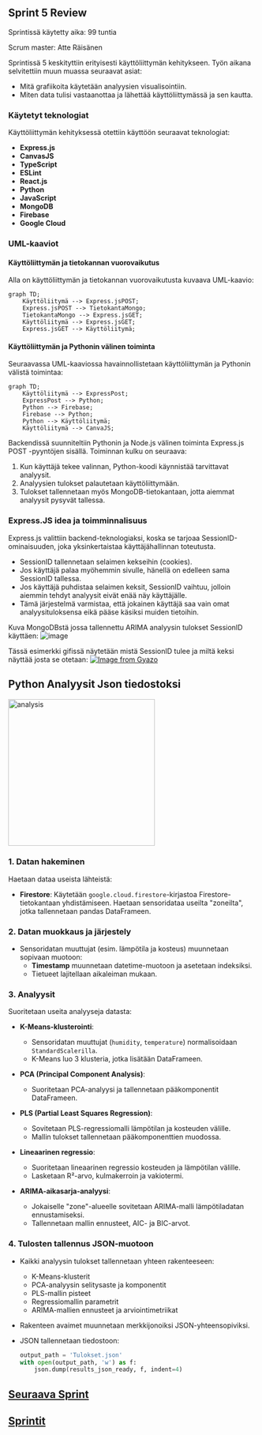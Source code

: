 ## Sprint 5 Review

Sprintissä käytetty aika: 99 tuntia

Scrum master: Atte Räisänen

Sprintissä 5 keskityttiin erityisesti käyttöliittymän kehitykseen. Työn aikana selvitettiin muun muassa seuraavat asiat:
- Mitä grafiikoita käytetään analyysien visualisointiin.
- Miten data tulisi vastaanottaa ja lähettää käyttöliittymässä ja sen kautta.

### Käytetyt teknologiat

Käyttöliittymän kehityksessä otettiin käyttöön seuraavat teknologiat:

- **Express.js**
- **CanvasJS**
- **TypeScript**
- **ESLint**
- **React.js**
- **Python**
- **JavaScript**
- **MongoDB**
- **Firebase**
- **Google Cloud**

### UML-kaaviot

#### Käyttöliittymän ja tietokannan vuorovaikutus
Alla on käyttöliittymän ja tietokannan vuorovaikutusta kuvaava UML-kaavio:

```mermaid
graph TD;
    Käyttöliitymä --> Express.jsPOST;
    Express.jsPOST --> TietokantaMongo;
    TietokantaMongo --> Express.jsGET;
    Käyttöliitymä --> Express.jsGET;
    Express.jsGET --> Käyttöliitymä;
```

#### Käyttöliittymän ja Pythonin välinen toiminta

Seuraavassa UML-kaaviossa havainnollistetaan käyttöliittymän ja Pythonin välistä toimintaa:

```mermaid
graph TD;
    Käyttöliitymä --> ExpressPost;
    ExpressPost --> Python;
    Python --> Firebase;
    Firebase --> Python;
    Python --> Käyttöliitymä;
    Käyttöliitymä --> CanvaJS;
```
Backendissä suunniteltiin Pythonin ja Node.js
välinen toiminta Express.js POST -pyyntöjen sisällä. Toiminnan kulku on seuraava:

1. Kun käyttäjä tekee valinnan, Python-koodi käynnistää tarvittavat analyysit.
2. Analyysien tulokset palautetaan käyttöliittymään.
3. Tulokset tallennetaan myös MongoDB-tietokantaan, jotta aiemmat analyysit pysyvät tallessa.

### Express.JS idea ja toimminnalisuus

Express.js valittiin backend-teknologiaksi, koska se tarjoaa SessionID-ominaisuuden, joka yksinkertaistaa käyttäjähallinnan toteutusta.

- SessionID tallennetaan selaimen kekseihin (cookies).
- Jos käyttäjä palaa myöhemmin sivulle, hänellä on edelleen sama SessionID tallessa.
- Jos käyttäjä puhdistaa selaimen keksit, SessionID vaihtuu, jolloin aiemmin tehdyt analyysit eivät enää näy käyttäjälle.
- Tämä järjestelmä varmistaa, että jokainen käyttäjä saa vain omat analyysituloksensa eikä pääse käsiksi muiden tietoihin.
    
Kuva MongoDBstä jossa tallennettu ARIMA analyysin tulokset SessionID käyttäen:
![image](https://github.com/user-attachments/assets/e82742eb-ab2f-45c8-8553-8dfa892fdc20)

Tässä esimerkki gifissä näytetään mistä SessionID tulee ja miltä keksi näyttää josta se otetaan: 
[![Image from Gyazo](https://i.gyazo.com/a490f73883c8cb233bed46994804d064.gif)](https://gyazo.com/a490f73883c8cb233bed46994804d064)

## Python Analyysit Json tiedostoksi
<img width="297" alt="analysis" src="https://github.com/user-attachments/assets/4f72b27f-fd3b-4045-a852-0562fa888099">

### 1. Datan hakeminen

Haetaan dataa useista lähteistä:

- **Firestore**: Käytetään `google.cloud.firestore`-kirjastoa Firestore-tietokantaan yhdistämiseen. Haetaan sensoridataa useilta "zoneilta", jotka tallennetaan pandas DataFrameen.

### 2. Datan muokkaus ja järjestely

- Sensoridatan muuttujat (esim. lämpötila ja kosteus) muunnetaan sopivaan muotoon:
  - **Timestamp** muunnetaan datetime-muotoon ja asetetaan indeksiksi.
  - Tietueet lajitellaan aikaleiman mukaan.

### 3. Analyysit

Suoritetaan useita analyyseja datasta:

- **K-Means-klusterointi**:
  - Sensoridatan muuttujat (`humidity`, `temperature`) normalisoidaan `StandardScalerilla`.
  - K-Means luo 3 klusteria, jotka lisätään DataFrameen.

- **PCA (Principal Component Analysis)**:
  - Suoritetaan PCA-analyysi ja tallennetaan pääkomponentit DataFrameen.

- **PLS (Partial Least Squares Regression)**:
  - Sovitetaan PLS-regressiomalli lämpötilan ja kosteuden välille.
  - Mallin tulokset tallennetaan pääkomponenttien muodossa.

- **Lineaarinen regressio**:
  - Suoritetaan lineaarinen regressio kosteuden ja lämpötilan välille.
  - Lasketaan R²-arvo, kulmakerroin ja vakiotermi.

- **ARIMA-aikasarja-analyysi**:
  - Jokaiselle "zone"-alueelle sovitetaan ARIMA-malli lämpötiladatan ennustamiseksi.
  - Tallennetaan mallin ennusteet, AIC- ja BIC-arvot.

### 4. Tulosten tallennus JSON-muotoon

- Kaikki analyysin tulokset tallennetaan yhteen rakenteeseen:
  - K-Means-klusterit
  - PCA-analyysin selitysaste ja komponentit
  - PLS-mallin pisteet
  - Regressiomallin parametrit
  - ARIMA-mallien ennusteet ja arviointimetriikat

- Rakenteen avaimet muunnetaan merkkijonoiksi JSON-yhteensopiviksi.

- JSON tallennetaan tiedostoon:
  ```python
  output_path = 'Tulokset.json'
  with open(output_path, 'w') as f:
      json.dump(results_json_ready, f, indent=4)
  ```

## [Seuraava Sprint](SprintReview6.md)
## [Sprintit](SprintList.md)
